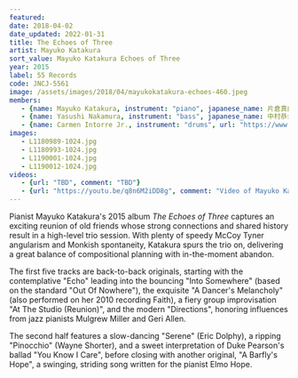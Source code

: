 ```yaml
---
featured:
date: 2018-04-02
date_updated: 2022-01-31
title: The Echoes of Three
artist: Mayuko Katakura
sort_value: Mayuko Katakura Echoes of Three
year: 2015
label: 55 Records
code: JNCJ-5561
image: /assets/images/2018/04/mayukokatakura-echoes-460.jpeg
members:
   - {name: Mayuko Katakura, instrument: "piano", japanese_name: 片倉真由子, url: "https://ameblo.jp/mayukokatakura/"}
   - {name: Yasushi Nakamura, instrument: "bass", japanese_name: 中村恭士, url: "https://www.yasushinakamurabass.com/"}
   - {name: Carmen Intorre Jr., instrument: "drums", url: "https://www.carmenintorrejr.com/"}
images:
   - L1180989-1024.jpg
   - L1180993-1024.jpg
   - L1190001-1024.jpg
   - L1190012-1024.jpg
videos: 
   - {url: "TBD", comment: "TBD"}
   - {url: "https://youtu.be/q8n6M2iDD8g", comment: "Video of Mayuko Katakura playing Herbie Hancock's \"Speak Like A Child\" in a duo setting from 2012"}
---
```


Pianist Mayuko Katakura's 2015 album *The Echoes of Three* captures an exciting reunion of old friends whose strong connections and shared history result in a high-level trio session. With plenty of speedy McCoy Tyner angularism and Monkish spontaneity, Katakura spurs the trio on, delivering a great balance of compositional planning with in-the-moment abandon.

The first five tracks are back-to-back originals, starting with the contemplative "Echo" leading into the bouncing "Into Somewhere" (based on the standard "Out Of Nowhere"), the exquisite "A Dancer's Melancholy" (also performed on her 2010 recording Faith), a fiery group improvisation "At The Studio (Reunion)", and the modern "Directions", honoring influences from jazz pianists Mulgrew Miller and Geri Allen.

The second half features a slow-dancing "Serene" (Eric Dolphy), a ripping "Pinocchio" (Wayne Shorter), and a sweet interpretation of Duke Pearson's ballad "You Know I Care", before closing with another original, "A Barfly's Hope", a swinging, striding song written for the pianist Elmo Hope.